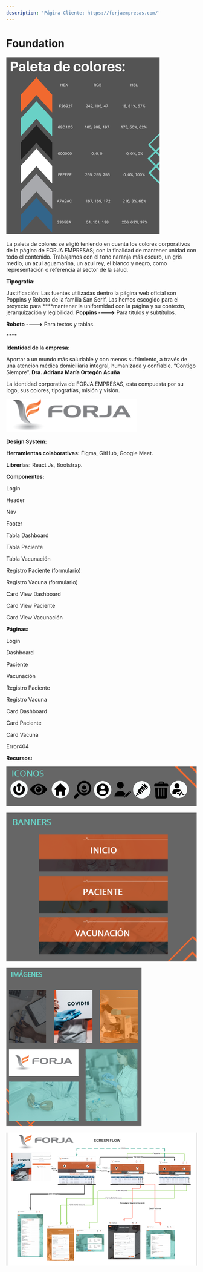 ```yaml
---
description: 'Página Cliente: https://forjaempresas.com/'
---
```


# Foundation



![](../.gitbook/assets/image%20%2822%29.png)

La paleta de colores se eligió teniendo en cuenta los colores corporativos de la página de FORJA EMPRESAS; con la finalidad de mantener unidad con todo el contenido. Trabajamos con el tono naranja más oscuro, un gris medio, un azul aguamarina, un azul rey, el blanco y negro, como representación o referencia al sector de la salud.


  

  
**Tipografía:**


  
Justificación: Las fuentes utilizadas dentro la página web oficial son Poppins y Roboto de la familia San Serif. Las hemos escogido para el proyecto para ****mantener la uniformidad con la página y su contexto, jerarquización y legibilidad. **Poppins ----&gt;** Para títulos y subtítulos. 

**Roboto ----&gt;** Para textos y tablas.

\*\*\*\*

**Identidad de la empresa:**

Aportar a un mundo más saludable y con menos sufrimiento, a través de una atención médica domiciliaria integral, humanizada y confiable. “Contigo Siempre”. **Dra. Adriana María Ortegón Acuña**

La identidad corporativa de FORJA EMPRESAS, esta compuesta por su logo, sus colores, tipografías, misión y visión.

![](../.gitbook/assets/image%20%284%29.png)


  
**Design System:**

**Herramientas colaborativas:** Figma, GitHub, Google Meet.

**Librerías:** React Js, Bootstrap.


  
**Componentes:**

Login

Header

Nav

Footer

Tabla Dashboard

Tabla Paciente

Tabla Vacunación

Registro Paciente \(formulario\)

Registro Vacuna \(formulario\)

Card View Dashboard

Card View Paciente

Card View Vacunación

**Páginas:**

Login

Dashboard

Paciente

Vacunación

Registro Paciente

Registro Vacuna

Card Dashboard

Card Paciente

Card Vacuna

Error404




  
**Recursos:**

![](../.gitbook/assets/image%20%2820%29.png)

![](../.gitbook/assets/image%20%288%29.png)

![](../.gitbook/assets/image%20%2814%29.png)

![](../.gitbook/assets/image%20%287%29.png)

